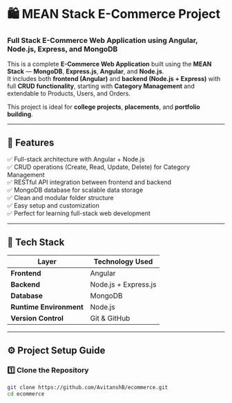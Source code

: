 # 🛍️ MEAN Stack E-Commerce Project  
### Full Stack E-Commerce Web Application using Angular, Node.js, Express, and MongoDB  

This is a complete **E-Commerce Web Application** built using the **MEAN Stack** — **MongoDB**, **Express.js**, **Angular**, and **Node.js**.  
It includes both **frontend (Angular)** and **backend (Node.js + Express)** with full **CRUD functionality**, starting with **Category Management** and extendable to Products, Users, and Orders.

This project is ideal for **college projects**, **placements**, and **portfolio building**.

---

## 🚀 Features

✅ Full-stack architecture with Angular + Node.js  
✅ CRUD operations (Create, Read, Update, Delete) for Category Management  
✅ RESTful API integration between frontend and backend  
✅ MongoDB database for scalable data storage  
✅ Clean and modular folder structure  
✅ Easy setup and customization  
✅ Perfect for learning full-stack web development  

---

## 🧠 Tech Stack

| Layer | Technology Used |
|-------|------------------|
| **Frontend** | Angular |
| **Backend** | Node.js + Express.js |
| **Database** | MongoDB |
| **Runtime Environment** | Node.js |
| **Version Control** | Git & GitHub |

---

## ⚙️ Project Setup Guide

### 1️⃣ Clone the Repository
```bash
git clone https://github.com/AvitanshB/ecommerce.git
cd ecommerce
